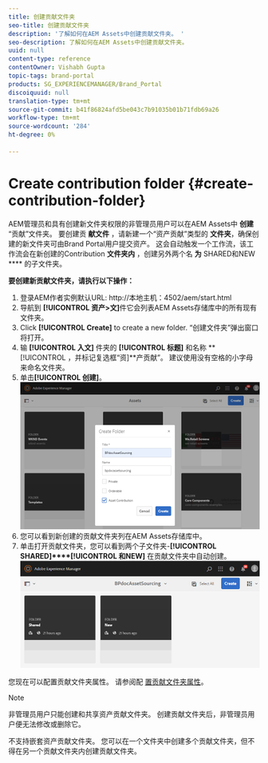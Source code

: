 ```yaml
---
title: 创建贡献文件夹
seo-title: 创建贡献文件夹
description: '了解如何在AEM Assets中创建贡献文件夹。 '
seo-description: 了解如何在AEM Assets中创建贡献文件夹。
uuid: null
content-type: reference
contentOwner: Vishabh Gupta
topic-tags: brand-portal
products: SG_EXPERIENCEMANAGER/Brand_Portal
discoiquuid: null
translation-type: tm+mt
source-git-commit: b41f86824afd5be043c7b91035b01b71fdb69a26
workflow-type: tm+mt
source-wordcount: '284'
ht-degree: 0%

---
```



# Create contribution folder {#create-contribution-folder}

AEM管理员和具有创建新文件夹权限的非管理员用户可以在AEM Assets中 **创建** “贡献”文件夹。
要创建贡 **献文件** ，请新建一个“资产贡献”类型的 **文件夹**，确保创建的新文件夹可由Brand Portal用户提交资产。  这会自动触发一个工作流，该工作流会在新创建的Contribution **文件夹内** ，创建另外两个名 **为** SHARED和NEW **** 的子文件夹。

**要创建新贡献文件夹，请执行以下操作：**
1. 登录AEM作者实例默认URL: http://本地主机：4502/aem/start.html
1. 导航到 **[!UICONTROL 资产>文]**&#x200B;件它会列表AEM Assets存储库中的所有现有文件夹。
1. Click **[!UICONTROL Create]** to create a new folder. “创建文件夹”弹出窗口将打开。
1. 输 **[!UICONTROL 入文]** 件夹的 **[!UICONTROL 标题]** 和名称 **[!UICONTROL ，并标记复选框“资]**产贡献”。
建议使用没有空格的小字母来命名文件夹。
1. 单击&#x200B;**[!UICONTROL 创建]**。
   ![](assets/create-contribution-folder.png)
1. 您可以看到新创建的贡献文件夹列在AEM Assets存储库中。
1. 单击打开贡献文件夹，您可以看到两个子文件夹-**[!UICONTROL SHARED]****[!UICONTROL 和NEW]** 在贡献文件夹中自动创建。\
   ![](assets/contribution-folder.png)

您现在可以配置贡献文件夹属性。 请参阅配 [置贡献文件夹属性](brand-portal-configure-contribution-folder-properties.md)。

>[!NOTE]
>
>非管理员用户只能创建和共享资产贡献文件夹。 创建贡献文件夹后，非管理员用户便无法修改或删除它。
>
>不支持嵌套资产贡献文件夹。 您可以在一个文件夹中创建多个贡献文件夹，但不得在另一个贡献文件夹内创建贡献文件夹。

